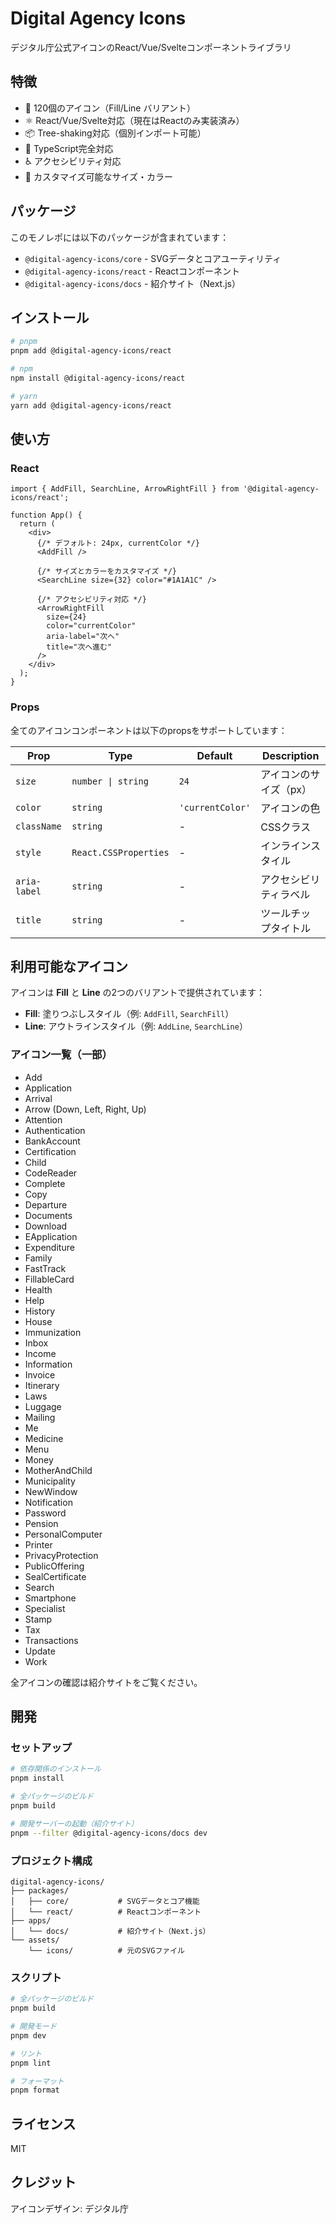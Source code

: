 # Digital Agency Icons

デジタル庁公式アイコンのReact/Vue/Svelteコンポーネントライブラリ

## 特徴

- 🎨 120個のアイコン（Fill/Line バリアント）
- ⚛️ React/Vue/Svelte対応（現在はReactのみ実装済み）
- 📦 Tree-shaking対応（個別インポート可能）
- 🔧 TypeScript完全対応
- ♿ アクセシビリティ対応
- 🎯 カスタマイズ可能なサイズ・カラー

## パッケージ

このモノレポには以下のパッケージが含まれています：

- `@digital-agency-icons/core` - SVGデータとコアユーティリティ
- `@digital-agency-icons/react` - Reactコンポーネント
- `@digital-agency-icons/docs` - 紹介サイト（Next.js）

## インストール

```bash
# pnpm
pnpm add @digital-agency-icons/react

# npm
npm install @digital-agency-icons/react

# yarn
yarn add @digital-agency-icons/react
```

## 使い方

### React

```tsx
import { AddFill, SearchLine, ArrowRightFill } from '@digital-agency-icons/react';

function App() {
  return (
    <div>
      {/* デフォルト: 24px, currentColor */}
      <AddFill />

      {/* サイズとカラーをカスタマイズ */}
      <SearchLine size={32} color="#1A1A1C" />

      {/* アクセシビリティ対応 */}
      <ArrowRightFill
        size={24}
        color="currentColor"
        aria-label="次へ"
        title="次へ進む"
      />
    </div>
  );
}
```

### Props

全てのアイコンコンポーネントは以下のpropsをサポートしています：

| Prop | Type | Default | Description |
|------|------|---------|-------------|
| `size` | `number \| string` | `24` | アイコンのサイズ（px） |
| `color` | `string` | `'currentColor'` | アイコンの色 |
| `className` | `string` | - | CSSクラス |
| `style` | `React.CSSProperties` | - | インラインスタイル |
| `aria-label` | `string` | - | アクセシビリティラベル |
| `title` | `string` | - | ツールチップタイトル |

## 利用可能なアイコン

アイコンは **Fill** と **Line** の2つのバリアントで提供されています：

- **Fill**: 塗りつぶしスタイル（例: `AddFill`, `SearchFill`）
- **Line**: アウトラインスタイル（例: `AddLine`, `SearchLine`）

### アイコン一覧（一部）

- Add
- Application
- Arrival
- Arrow (Down, Left, Right, Up)
- Attention
- Authentication
- BankAccount
- Certification
- Child
- CodeReader
- Complete
- Copy
- Departure
- Documents
- Download
- EApplication
- Expenditure
- Family
- FastTrack
- FillableCard
- Health
- Help
- History
- House
- Immunization
- Inbox
- Income
- Information
- Invoice
- Itinerary
- Laws
- Luggage
- Mailing
- Me
- Medicine
- Menu
- Money
- MotherAndChild
- Municipality
- NewWindow
- Notification
- Password
- Pension
- PersonalComputer
- Printer
- PrivacyProtection
- PublicOffering
- SealCertificate
- Search
- Smartphone
- Specialist
- Stamp
- Tax
- Transactions
- Update
- Work

全アイコンの確認は紹介サイトをご覧ください。

## 開発

### セットアップ

```bash
# 依存関係のインストール
pnpm install

# 全パッケージのビルド
pnpm build

# 開発サーバーの起動（紹介サイト）
pnpm --filter @digital-agency-icons/docs dev
```

### プロジェクト構成

```
digital-agency-icons/
├── packages/
│   ├── core/           # SVGデータとコア機能
│   └── react/          # Reactコンポーネント
├── apps/
│   └── docs/           # 紹介サイト（Next.js）
└── assets/
    └── icons/          # 元のSVGファイル
```

### スクリプト

```bash
# 全パッケージのビルド
pnpm build

# 開発モード
pnpm dev

# リント
pnpm lint

# フォーマット
pnpm format
```

## ライセンス

MIT

## クレジット

アイコンデザイン: デジタル庁
